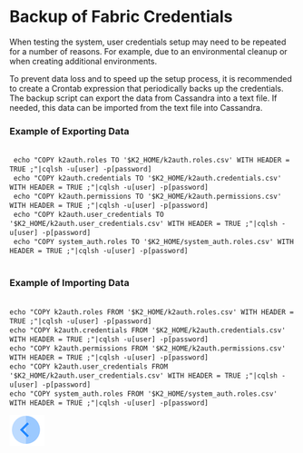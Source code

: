 # Backup of Fabric Credentials

When testing the system, user credentials setup may need to be repeated for a number of reasons. For example, due to an environmental cleanup or when creating additional environments. 

To prevent data loss and to speed up the setup process, it is recommended to create a Crontab expression that periodically backs up the credentials. The backup script can export the data from Cassandra into a text file. If needed, this data can be imported from the text file into Cassandra.  

### Example of Exporting Data

<pre><code> 
 echo "COPY k2auth.roles TO '$K2_HOME/k2auth.roles.csv' WITH HEADER = TRUE ;"|cqlsh -u[user] -p[password]
 echo "COPY k2auth.credentials TO '$K2_HOME/k2auth.credentials.csv' WITH HEADER = TRUE ;"|cqlsh -u[user] -p[password]
 echo "COPY k2auth.permissions TO '$K2_HOME/k2auth.permissions.csv' WITH HEADER = TRUE ;"|cqlsh -u[user] -p[password]
 echo "COPY k2auth.user_credentials TO '$K2_HOME/k2auth.user_credentials.csv' WITH HEADER = TRUE ;"|cqlsh -u[user] -p[password]
 echo "COPY system_auth.roles TO '$K2_HOME/system_auth.roles.csv' WITH HEADER = TRUE ;"|cqlsh -u[user] -p[password] 
 </code></pre>
### Example of Importing Data

<pre><code> 
echo "COPY k2auth.roles FROM '$K2_HOME/k2auth.roles.csv' WITH HEADER = TRUE ;"|cqlsh -u[user] -p[password]
echo "COPY k2auth.credentials FROM '$K2_HOME/k2auth.credentials.csv' WITH HEADER = TRUE ;"|cqlsh -u[user] -p[password]
echo "COPY k2auth.permissions FROM '$K2_HOME/k2auth.permissions.csv' WITH HEADER = TRUE ;"|cqlsh -u[user] -p[password]
echo "COPY k2auth.user_credentials FROM '$K2_HOME/k2auth.user_credentials.csv' WITH HEADER = TRUE ;"|cqlsh -u[user] -p[password]
echo "COPY system_auth.roles FROM '$K2_HOME/system_auth.roles.csv' WITH HEADER = TRUE ;"|cqlsh -u[user] -p[password]
</code></pre>
[![Previous](/articles/images/Previous.png)](/articles/20_Fabric_credentials/02_Fabric_user_access_management.md)